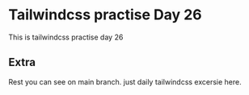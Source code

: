 # Tailwindcss practise Day 26

This is tailwindcss practise day 26

## Extra

Rest you can see on main branch. just daily tailwindcss excersie here.

